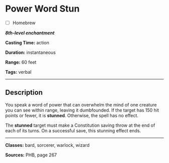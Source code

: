 # Power Word Stun

- [ ] Homebrew

***8th-level enchantment***

**Casting Time:** action

**Duration:** instantaneous

**Range:** 60 feet

**Tags:** verbal

---

## Description
You speak a word of power that can overwhelm the mind of one creature you can see within range, leaving it dumbfounded.
If the target has 150 hit points or fewer, it is **stunned**.
Otherwise, the spell has no effect.

The **stunned** target must make a Constitution saving throw at the end of each of its turns.
On a successful save, this stunning effect ends.

---

**Classes:** bard, sorcerer, warlock, wizard

**Sources:** PHB, page 267
